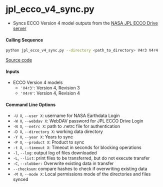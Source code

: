 jpl_ecco_v4_sync.py
===================

- Syncs ECCO Version 4 model outputs from the [NASA JPL ECCO Drive server](https://ecco.jpl.nasa.gov/drive/files/Version4/Release4/interp_monthly/README)

#### Calling Sequence
```bash
python jpl_ecco_v4_sync.py --directory <path_to_directory> V4r3 V4r4
```
[Source code](https://github.com/tsutterley/model-harmonics/blob/main/ECCO/jpl_ecco_v4_sync.py)

#### Inputs
- ECCO Version 4 models
    * `'V4r3'`: Version 4, Revision 3
    * `'V4r4'`: Version 4, Revision 4

#### Command Line Options
- `-U X`, `--user X`: username for NASA Earthdata Login
- `-W X`, `--webdav X`: WebDAV password for JPL ECCO Drive Login
- `-N X`, `--netrc X`: path to .netrc file for authentication
- `-D X`, `--directory X`: working data directory
- `-Y X`, `--year X`: Years to sync
- `-P X`, `--product X`: Product to sync
- `-t X`, `--timeout X`: Timeout in seconds for blocking operations
- `-l`, `--log`: output log of files downloaded
- `-L`, `--list`: print files to be transferred, but do not execute transfer
- `-C`, `--clobber:` Overwrite existing data in transfer
- `--checksum`: compare hashes to check if overwriting existing data
- `-M X`, `--mode X`: Local permissions mode of the directories and files synced

